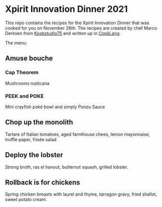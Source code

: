 # Xpirit Innovation Dinner 2021

This repo contains the recipes for the Xpirit Innovation Dinner that was cooked for you on November 26th. The recipes are created by chef Marco Derksen from [Kookstudio75](http://www.kookstudio75.nl) and written up in [CookLang](https://cooklang.org).

The menu:

## Amuse bouche

### Cap Theorem

Mushrooms rusticana

### PEEK and POKE

Mini crayfish poké bowl and simply Ponzu Sauce

## Chop up the monolith

Tartare of Italian tomatoes, aged farmhouse chees, lemon mayonnaise, truffle paper, frisée salad

## Deploy the lobster

Strong broth, ras el hanout, butternut squash, grilled lobster.

## Rollback is for chickens

Spring chicken breasts with laurel and thyme, tarragon gravy, fried shallot, sweet potato cream.

